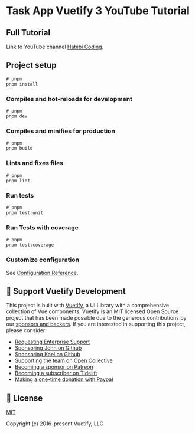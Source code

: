 # Task App Vuetify 3 YouTube Tutorial

## Full Tutorial

Link to YouTube channel [Habibi Coding](https://www.youtube.com//@habibicoding).

## Project setup

```
# pnpm
pnpm install
```

### Compiles and hot-reloads for development

```
# pnpm
pnpm dev
```

### Compiles and minifies for production

```
# pnpm
pnpm build
```

### Lints and fixes files

```
# pnpm
pnpm lint
```

### Run tests

```
# pnpm
pnpm test:unit
```

### Run Tests with coverage

```
# pnpm
pnpm test:coverage
```

### Customize configuration

See [Configuration Reference](https://vitejs.dev/config/).

## 💪 Support Vuetify Development

This project is built with [Vuetify](https://vuetifyjs.com/en/), a UI Library with a comprehensive collection of Vue
components. Vuetify is an MIT licensed Open Source project that has been made possible due to the generous contributions
by our [sponsors and backers](https://vuetifyjs.com/introduction/sponsors-and-backers/). If you are interested in
supporting this project, please consider:

- [Requesting Enterprise Support](https://support.vuetifyjs.com/)
- [Sponsoring John on Github](https://github.com/users/johnleider/sponsorship)
- [Sponsoring Kael on Github](https://github.com/users/kaelwd/sponsorship)
- [Supporting the team on Open Collective](https://opencollective.com/vuetify)
- [Becoming a sponsor on Patreon](https://www.patreon.com/vuetify)
- [Becoming a subscriber on Tidelift](https://tidelift.com/subscription/npm/vuetify)
- [Making a one-time donation with Paypal](https://paypal.me/vuetify)

## 📑 License

[MIT](http://opensource.org/licenses/MIT)

Copyright (c) 2016-present Vuetify, LLC

